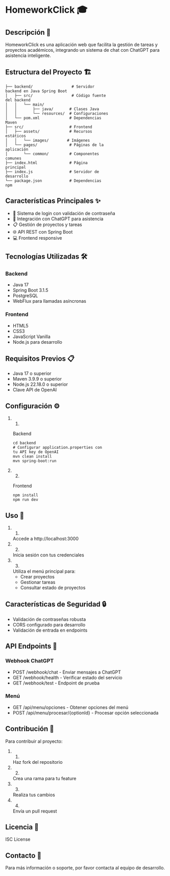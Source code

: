 # HomeworkClick 🎓
## Descripción 📝
HomeworkClick es una aplicación web que facilita la gestión de tareas y proyectos académicos, integrando un sistema de chat con ChatGPT para asistencia inteligente.

## Estructura del Proyecto 🏗️
```
├── backend/                 # Servidor 
backend en Java Spring Boot
│   ├── src/                 # Código fuente 
del backend
│   │   └── main/
│   │       ├── java/       # Clases Java
│   │       └── resources/  # Configuraciones
│   └── pom.xml             # Dependencias 
Maven
├── src/                    # Frontend
│   ├── assets/             # Recursos 
estáticos
│   │   └── images/        # Imágenes
│   └── pages/              # Páginas de la 
aplicación
│       └── common/         # Componentes 
comunes
├── index.html              # Página 
principal
├── index.js                # Servidor de 
desarrollo
└── package.json            # Dependencias 
npm
```
## Características Principales ✨
- 🔐 Sistema de login con validación de contraseña
- 🤖 Integración con ChatGPT para asistencia
- 📋 Gestión de proyectos y tareas
- 🌐 API REST con Spring Boot
- 💻 Frontend responsive
## Tecnologías Utilizadas 🛠️
### Backend
- Java 17
- Spring Boot 3.1.5
- PostgreSQL
- WebFlux para llamadas asíncronas
### Frontend
- HTML5
- CSS3
- JavaScript Vanilla
- Node.js para desarrollo
## Requisitos Previos 📋
- Java 17 o superior
- Maven 3.9.9 o superior
- Node.js 22.18.0 o superior
- Clave API de OpenAI
## Configuración ⚙️
1. 1.
   Backend
   
   ```
   cd backend
   # Configurar application.properties con 
   tu API key de OpenAI
   mvn clean install
   mvn spring-boot:run
   ```
2. 2.
   Frontend
   
   ```
   npm install
   npm run dev
   ```
## Uso 🚀
1. 1.
   Accede a http://localhost:3000
2. 2.
   Inicia sesión con tus credenciales
3. 3.
   Utiliza el menú principal para:
   - Crear proyectos
   - Gestionar tareas
   - Consultar estado de proyectos
## Características de Seguridad 🔒
- Validación de contraseñas robusta
- CORS configurado para desarrollo
- Validación de entrada en endpoints
## API Endpoints 🔌
### Webhook ChatGPT
- POST /webhook/chat - Enviar mensajes a ChatGPT
- GET /webhook/health - Verificar estado del servicio
- GET /webhook/test - Endpoint de prueba
### Menú
- GET /api/menu/opciones - Obtener opciones del menú
- POST /api/menu/procesar/{optionId} - Procesar opción seleccionada
## Contribución 🤝
Para contribuir al proyecto:

1. 1.
   Haz fork del repositorio
2. 2.
   Crea una rama para tu feature
3. 3.
   Realiza tus cambios
4. 4.
   Envía un pull request
## Licencia 📄
ISC License

## Contacto 📧
Para más información o soporte, por favor contacta al equipo de desarrollo.